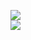 [![](https://img.shields.io/badge/Made%20With-Github%20Spray-lightgrey.svg?style=for-the-badge&logo=github)](https://github.com/Annihil/github-spray#13552)  
[![](https://i.imgur.com/2DrTn0Z.gif)](https://github.com/Annihil/github-spray)